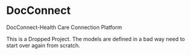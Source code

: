 # DocConnect
DocConnect-Health Care Connection Platform



This is a Dropped Project. The models are defined in  a  bad way need to start over again from  scratch.
